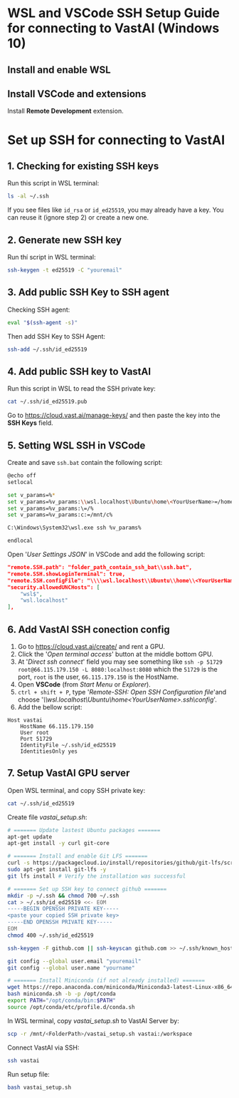 # WSL and VSCode SSH Setup Guide for connecting to VastAI (Windows 10)

## Install and enable WSL


## Install VSCode and extensions
Install **Remote Development** extension.

# Set up SSH for connecting to VastAI
## 1. Checking for existing SSH keys
Run this script in WSL terminal:
```bash
ls -al ~/.ssh
```
If you see files like `id_rsa` or `id_ed25519`, you may already have a key. You can reuse it (ignore step 2) or create a new one.


## 2. Generate new SSH key
Run thí script in WSL terminal:
```bash
ssh-keygen -t ed25519 -C "youremail"
```


## 3. Add public SSH Key to SSH agent
Checking SSH agent:
```bash 
eval "$(ssh-agent -s)"
```
Then add SSH Key to SSH Agent:
```bash
ssh-add ~/.ssh/id_ed25519
```


## 4. Add public SSH key to VastAI
Run this script in WSL to read the SSH private key:
```bash
cat ~/.ssh/id_ed25519.pub
```
Go to https://cloud.vast.ai/manage-keys/ and then paste the key into the **SSH Keys** field.


## 5. Setting WSL SSH in VSCode
Create and save `ssh.bat` contain the following script: 
```bash
@echo off
setlocal

set v_params=%*
set v_params=%v_params:\\wsl.localhost\Ubuntu\home\<YourUserName>=/home/<YourUserName>%
set v_params=%v_params:\=/% 
set v_params=%v_params:c:=/mnt/c%

C:\Windows\System32\wsl.exe ssh %v_params%

endlocal
```
Open '*User Settings JSON*' in VSCode and add the following script:
```json
"remote.SSH.path": "folder_path_contain_ssh_bat\\ssh.bat",
"remote.SSH.showLoginTerminal": true,
"remote.SSH.configFile": "\\\\wsl.localhost\\Ubuntu\\home\\<YourUserName>\\.ssh\\config",
"security.allowedUNCHosts": [
    "wsl$",
    "wsl.localhost"
],
```

## 6. Add VastAI SSH conection config
1. Go to https://cloud.vast.ai/create/ and rent a GPU.
2. Click the '*Open terminal access*' button at the middle bottom GPU.
3. At '*Direct ssh connect*' field you may see something like `ssh -p 51729 root@66.115.179.150 -L 8080:localhost:8080` which the `51729` is the port, `root` is the user, `66.115.179.150` is the HostName.
4. Open **VSCode** (from *Start Menu* or *Explorer*).
5. `ctrl + shift + P`, type '*Remote-SSH: Open SSH Configuration file*'and choose '*\\\wsl.localhost\Ubuntu\home\<YourUserName>\.ssh\config*'.
6. Add the bellow script:
```
Host vastai
    HostName 66.115.179.150
    User root
    Port 51729
    IdentityFile ~/.ssh/id_ed25519
    IdentitiesOnly yes
```


## 7. Setup VastAI GPU server
Open WSL terminal, and copy SSH private key:
```bash
cat ~/.ssh/id_ed25519
```
Create file *vastai_setup.sh*:
```bash
# ======= Update lastest Ubuntu packages =======
apt-get update
apt-get install -y curl git-core

# ======= Install and enable Git LFS =======
curl -s https://packagecloud.io/install/repositories/github/git-lfs/script.deb.sh | sudo bash 
sudo apt-get install git-lfs -y
git lfs install # Verify the installation was successful

# ======= Set up SSH key to connect github =======
mkdir -p ~/.ssh && chmod 700 ~/.ssh
cat > ~/.ssh/id_ed25519 <<- EOM
-----BEGIN OPENSSH PRIVATE KEY-----
<paste your copied SSH private key>
-----END OPENSSH PRIVATE KEY-----
EOM
chmod 400 ~/.ssh/id_ed25519

ssh-keygen -F github.com || ssh-keyscan github.com >> ~/.ssh/known_hosts

git config --global user.email "youremail"
git config --global user.name "yourname"

# ======= Install Miniconda (if not already installed) =======
wget https://repo.anaconda.com/miniconda/Miniconda3-latest-Linux-x86_64.sh -O miniconda.sh
bash miniconda.sh -b -p /opt/conda
export PATH="/opt/conda/bin:$PATH"
source /opt/conda/etc/profile.d/conda.sh
```
In WSL terminal, copy *vastai_setup.sh* to VastAI Server by:
```bash
scp -r /mnt/<FolderPath>/vastai_setup.sh vastai:/workspace
```
Connect VastAI via SSH: 
```bash
ssh vastai
```
Run setup file: 
```bash
bash vastai_setup.sh
```
